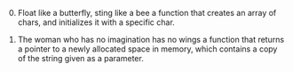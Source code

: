 0. Float like a butterfly, sting like a bee 
 a function that creates an array of chars, and initializes it with a specific char.
 
  1. The woman who has no imagination has no wings 
  a function that returns a pointer to a newly allocated space in memory, which contains a copy of the string given as a parameter.
